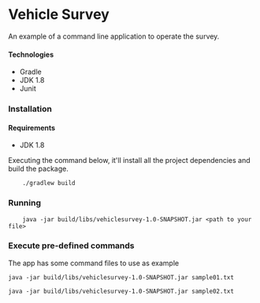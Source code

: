 # Vehicle Survey

An example of a command line application to operate the survey.

#### Technologies
- Gradle
- JDK 1.8
- Junit

### Installation
#### Requirements
- JDK 1.8

Executing the command below, it'll install all the project dependencies and build the package.

```
    ./gradlew build
```

### Running

```
    java -jar build/libs/vehiclesurvey-1.0-SNAPSHOT.jar <path to your file>
```


### Execute pre-defined commands
The app has some command files to use as example

```
java -jar build/libs/vehiclesurvey-1.0-SNAPSHOT.jar sample01.txt
```

```
java -jar build/libs/vehiclesurvey-1.0-SNAPSHOT.jar sample02.txt
```


